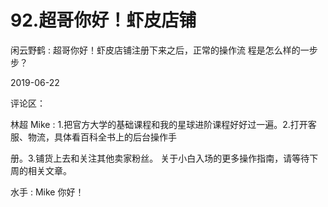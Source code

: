# 92.超哥你好！虾皮店铺

闲云野鹤 : 超哥你好！虾皮店铺注册下来之后，正常的操作流 程是怎么样的一步步？

2019-06-22

评论区：

林超 Mike : 1.把官方大学的基础课程和我的星球进阶课程好好过一遍。2.打开客服、物流，具体看百科全书上的后台操作手

册。3.铺货上去和关注其他卖家粉丝。 关于小白入场的更多操作指南，请等待下周的相关文章。

水手 : Mike 你好！